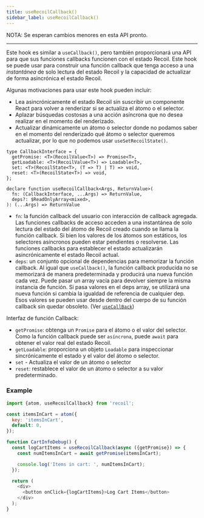 ```yaml
---
title: useRecoilCallback()
sidebar_label: useRecoilCallback()
---
```


NOTA: Se esperan cambios menores en esta API pronto.

---

Este hook es similar a `useCallback()`, pero también proporcionará una API para que sus funciones callbacks funcionen con el estado Recoil. Este hook se puede usar para construir una función callback que tenga acceso a una _instantánea_ de solo lectura del estado Recoil y la capacidad de actualizar de forma asincrónica el estado Recoil.

Algunas motivaciones para usar este hook pueden incluir:

- Lea asincrónicamente el estado Recoil sin suscribir un componente React para volver a renderizar si se actualiza el átomo o el selector.
- Aplazar búsquedas costosas a una acción asíncrona que no desea realizar en el momento del renderizado.
- Actualizar dinámicamente un átomo o selector donde no podamos saber en el momento del renderizado qué átomo o selector queremos actualizar, por lo que no podemos usar `useSetRecoilState()`.

```
type CallbackInterface = {
  getPromise: <T>(RecoilValue<T>) => Promise<T>,
  getLoadable: <T>(RecoilValue<T>) => Loadable<T>,
  set: <T>(RecoilState<T>, (T => T) | T) => void,
  reset: <T>(RecoilState<T>) => void,
};

declare function useRecoilCallback<Args, ReturnValue>(
  fn: (CallbackInterface, ...Args) => ReturnValue,
  deps?: $ReadOnlyArray<mixed>,
): (...Args) => ReturnValue
```

- `fn`: la función callback del usuario con interacción de callback agregada. Las funciones callbacks de acceso acceden a una instantánea de solo lectura del estado del átomo de Recoil creado cuando se llama la función callback. Si bien los valores de los átomos son estáticos, los selectores asíncronos pueden estar pendientes o resolverse. Las funciones callbacks para establecer el estado actualizarán asincrónicamente el estado Recoil actual.
- `deps`: un conjunto opcional de dependencias para memorizar la función callback. Al igual que `useCallback()`, la función callback producida no se memorizará de manera predeterminada y producirá una nueva función cada vez. Puede pasar un array vacía para devolver siempre la misma instancia de función. Si pasa valores en el deps array, se utilizará una nueva función si cambia la igualdad de referencia de cualquier dep. Esos valores se pueden usar desde dentro del cuerpo de su función callback sin quedar obsoleto. (Ver [`useCallBack`](https://reactjs.org/docs/hooks-reference.html#usecallback))

Interfaz de función Callback:

- `getPromise`: obtenga un `Promise` para el átomo o el valor del selector. Como la función callback puede ser `asíncrona`, puede `await` para obtener el valor real del estado Recoil.
- `getLoadable`: proporciona un objeto `Loadable` para inspeccionar sincrónicamente el estado y el valor del átomo o selector.
- `set` - Actualiza el valor de un átomo o selector
- `reset`: restablece el valor de un átomo o selector a su valor predeterminado.

### Example

```javascript
import {atom, useRecoilCallback} from 'recoil';

const itemsInCart = atom({
  key: 'itemsInCart',
  default: 0,
});

function CartInfoDebug() {
  const logCartItems = useRecoilCallback(async ({getPromise}) => {
    const numItemsInCart = await getPromise(itemsInCart);

    console.log('Items in cart: ', numItemsInCart);
  });

  return (
    <div>
      <button onClick={logCartItems}>Log Cart Items</button>
    </div>
  );
}
```
